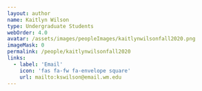 ```yaml
---
layout: author
name: Kaitlyn Wilson
type: Undergraduate Students
webOrder: 4.0
avatar: /assets/images/peopleImages/kaitlynwilsonfall2020.png
imageMask: 0
permalink: /people/kaitlynwilsonfall2020
links:
  - label: 'Email'
    icon: 'fas fa-fw fa-envelope square'
    url: mailto:kswilson@email.wm.edu
---
```


